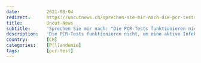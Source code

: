 ```yaml
---
date:          2021-08-04
redirect:      https://uncutnews.ch/sprechen-sie-mir-nach-die-pcr-tests-funktionieren-nicht-die-pandemie-ist-nur-so-real-wie-der-test-und-der-test-ist-ein-wuerfelspiel/
title:         Uncut-News
subtitle:      'Sprechen Sie mir nach: "Die PCR-Tests funktionieren nicht!" Die Pandemie ist nur so real wie der Test, und der Test ist ein Würfelspiel'
description:   'Die PCR-Tests funktionieren nicht, um eine aktive Infektion mit Covid19 zu diagnostizieren. Wir alle sagen das immer wieder, aber wir scheinen nicht zu begreifen, was es bedeutet, denn obwohl wir wissen, dass PCR-Tests nicht funktionieren, um eine Infektion zu diagnostizieren, akzeptieren wir weiterhin alle Statistiken, die auf der Annahme beruhen, dass PCR-Tests eine Infektion diagnostizieren. […]'
country:       [CH]
categories:    [P(l)andemie]
tags:          [pcr-test]
---
```


